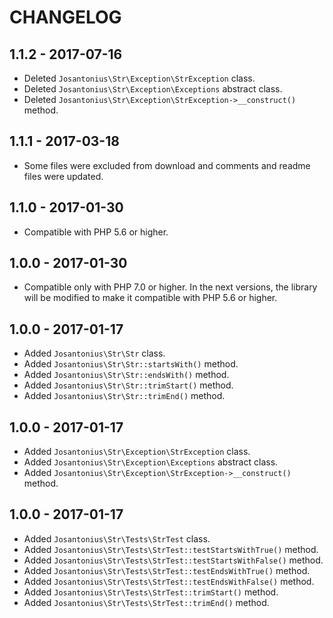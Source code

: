 # CHANGELOG

## 1.1.2 - 2017-07-16
* Deleted `Josantonius\Str\Exception\StrException` class.
* Deleted `Josantonius\Str\Exception\Exceptions` abstract class.
* Deleted `Josantonius\Str\Exception\StrException->__construct()` method.

## 1.1.1 - 2017-03-18
* Some files were excluded from download and comments and readme files were updated.

## 1.1.0 - 2017-01-30
* Compatible with PHP 5.6 or higher.

## 1.0.0 - 2017-01-30
* Compatible only with PHP 7.0 or higher. In the next versions, the library will be modified to make it compatible with PHP 5.6 or higher.

## 1.0.0 - 2017-01-17
* Added `Josantonius\Str\Str` class.
* Added `Josantonius\Str\Str::startsWith()` method.
* Added `Josantonius\Str\Str::endsWith()` method.
* Added `Josantonius\Str\Str::trimStart()` method.
* Added `Josantonius\Str\Str::trimEnd()` method.

## 1.0.0 - 2017-01-17
* Added `Josantonius\Str\Exception\StrException` class.
* Added `Josantonius\Str\Exception\Exceptions` abstract class.
* Added `Josantonius\Str\Exception\StrException->__construct()` method.

## 1.0.0 - 2017-01-17
* Added `Josantonius\Str\Tests\StrTest` class.
* Added `Josantonius\Str\Tests\StrTest::testStartsWithTrue()` method.
* Added `Josantonius\Str\Tests\StrTest::testStartsWithFalse()` method.
* Added `Josantonius\Str\Tests\StrTest::testEndsWithTrue()` method.
* Added `Josantonius\Str\Tests\StrTest::testEndsWithFalse()` method.
* Added `Josantonius\Str\Tests\StrTest::trimStart()` method.
* Added `Josantonius\Str\Tests\StrTest::trimEnd()` method.

